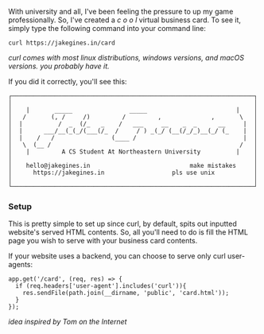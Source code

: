 With university and all, I've been feeling the pressure to up my game professionally. So, I've created a *c o o l* virtual business card. To see it, simply type the following command into your command line:
```
curl https://jakegines.in/card
```
*curl comes with most linux distributions, windows versions, and macOS versions. you probably have it.*

If you did it correctly, you'll see this:
```
┌────────────────────────────────────────────────────────────────────┐
│                                                                    │
│    |       _____                _____                         |    │
│   /       (, /     /)         /         ,              ,       \   │
│  |          /  _  (/_   _    /   ___     __    _  _      __     |  │
│  |      ___/__(_(_/(___(/_  /     / ) _(_/ (__(/_/_)__(_/ (_    |  │
│  |    /   /                (____ /                              |  │
│   \  (__ /                                                     /   │
│    |         A CS Student At Northeastern University          |    │
│                                                                    │
│    hello@jakegines.in                            make mistakes     │
│      https://jakegines.in                   pls use unix           │
│                                                                    │
└────────────────────────────────────────────────────────────────────┘
```

### Setup 
This is pretty simple to set up since curl, by default, spits out inputted website's served HTML contents. So, all you'll need to do is fill the HTML page you wish to serve with your business card contents.

If your website uses a backend, you can choose to serve only curl user-agents:

```js=
app.get('/card', (req, res) => {
  if (req.headers['user-agent'].includes('curl')){
    res.sendFile(path.join(__dirname, 'public', 'card.html'));
  }
});
```

*idea inspired by Tom on the Internet*
